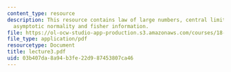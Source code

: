 ```yaml
---
content_type: resource
description: This resource contains law of large numbers, central limit theorem, consistency,
  asymptotic normality and fisher information.
file: https://ol-ocw-studio-app-production.s3.amazonaws.com/courses/18-443-statistics-for-applications-fall-2006/03b407da8a94b3fe22d987453807ca46_lecture3.pdf
file_type: application/pdf
resourcetype: Document
title: lecture3.pdf
uid: 03b407da-8a94-b3fe-22d9-87453807ca46
---
```

